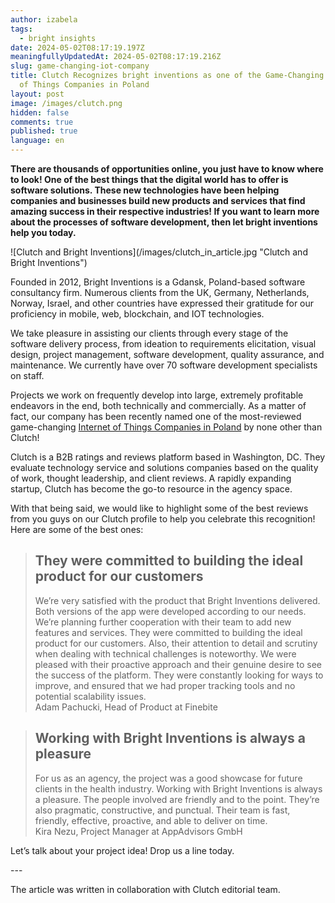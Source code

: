```yaml
---
author: izabela
tags:
  - bright insights
date: 2024-05-02T08:17:19.197Z
meaningfullyUpdatedAt: 2024-05-02T08:17:19.216Z
slug: game-changing-iot-company
title: Clutch Recognizes bright inventions as one of the Game-Changing Internet
  of Things Companies in Poland
layout: post
image: /images/clutch.png
hidden: false
comments: true
published: true
language: en
---
```

**There are thousands of opportunities online, you just have to know where to look! One of the best things that the digital world has to offer is software solutions. These new technologies have been helping companies and businesses build new products and services that find amazing success in their respective industries! If you want to learn more about the processes of software development, then let bright inventions help you today.**

<div className="image">![Clutch and Bright Inventions](/images/clutch_in_article.jpg "Clutch and Bright Inventions")</div>

Founded in 2012, Bright Inventions is a Gdansk, Poland-based software consultancy firm. Numerous clients from the UK, Germany, Netherlands, Norway, Israel, and other countries have expressed their gratitude for our proficiency in mobile, web, blockchain, and IOT technologies.

We take pleasure in assisting our clients through every stage of the software delivery process, from ideation to requirements elicitation, visual design, project management, software development, quality assurance, and maintenance. We currently have over 70 software development specialists on staff.

Projects we work on frequently develop into large, extremely profitable endeavors in the end, both technically and commercially. As a matter of fact, our company has been recently named one of the most-reviewed game-changing [Internet of Things Companies in Poland](http://clutch.co/pl/developers/internet-of-things?utm_source=directory&utm_medium=blog&utm_campaign=surgical) by none other than Clutch! 

Clutch is a B2B ratings and reviews platform based in Washington, DC. They evaluate technology service and solutions companies based on the quality of work, thought leadership, and client reviews. A rapidly expanding startup, Clutch has become the go-to resource in the agency space. 

With that being said, we would like to highlight some of the best reviews from you guys on our Clutch profile to help you celebrate this recognition! Here are some of the best ones:

<blockquote><h2>They were committed to building the ideal product for our customers</h2><div>We’re very satisfied with the product that Bright Inventions delivered. Both versions of the app were developed according to our needs. We’re planning further cooperation with their team to add new features and services.   They were committed to building the ideal product for our customers. Also, their attention to detail and scrutiny when dealing with technical challenges is noteworthy. We were pleased with their proactive approach and their genuine desire to see the success of the platform. They were constantly looking for ways to improve, and ensured that we had proper tracking tools and no potential scalability issues.</div><footer>Adam Pachucki, Head of Product at Finebite</footer></blockquote>

<blockquote><h2>Working with Bright Inventions is always a pleasure</h2><div>For us as an agency, the project was a good showcase for future clients in the health industry. Working with Bright Inventions is always a pleasure. The people involved are friendly and to the point. They’re also pragmatic, constructive, and punctual. Their team is fast, friendly, effective, proactive, and able to deliver on time.</div><footer>Kira Nezu, Project Manager at AppAdvisors GmbH</footer></blockquote>

Let’s talk about your project idea! Drop us a line today.

\---

The article was written in collaboration with Clutch editorial team.